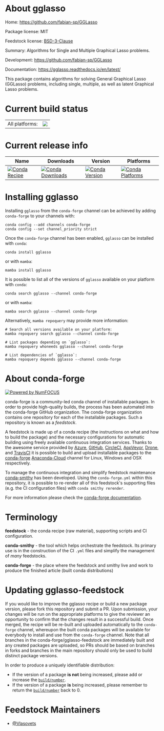 About gglasso
=============

Home: https://github.com/fabian-sp/GGLasso

Package license: MIT

Feedstock license: [BSD-3-Clause](https://github.com/conda-forge/gglasso-feedstock/blob/main/LICENSE.txt)

Summary: Algorithms for Single and Multiple Graphical Lasso problems.

Development: https://github.com/fabian-sp/GGLasso

Documentation: https://gglasso.readthedocs.io/en/latest/

This package contains algorithms for solving General Graphical Lasso (GGLasso) problems,
including single, multiple, as well as latent Graphical Lasso problems.


Current build status
====================


<table><tr><td>All platforms:</td>
    <td>
      <a href="https://dev.azure.com/conda-forge/feedstock-builds/_build/latest?definitionId=17053&branchName=main">
        <img src="https://dev.azure.com/conda-forge/feedstock-builds/_apis/build/status/gglasso-feedstock?branchName=main">
      </a>
    </td>
  </tr>
</table>

Current release info
====================

| Name | Downloads | Version | Platforms |
| --- | --- | --- | --- |
| [![Conda Recipe](https://img.shields.io/badge/recipe-gglasso-green.svg)](https://anaconda.org/conda-forge/gglasso) | [![Conda Downloads](https://img.shields.io/conda/dn/conda-forge/gglasso.svg)](https://anaconda.org/conda-forge/gglasso) | [![Conda Version](https://img.shields.io/conda/vn/conda-forge/gglasso.svg)](https://anaconda.org/conda-forge/gglasso) | [![Conda Platforms](https://img.shields.io/conda/pn/conda-forge/gglasso.svg)](https://anaconda.org/conda-forge/gglasso) |

Installing gglasso
==================

Installing `gglasso` from the `conda-forge` channel can be achieved by adding `conda-forge` to your channels with:

```
conda config --add channels conda-forge
conda config --set channel_priority strict
```

Once the `conda-forge` channel has been enabled, `gglasso` can be installed with `conda`:

```
conda install gglasso
```

or with `mamba`:

```
mamba install gglasso
```

It is possible to list all of the versions of `gglasso` available on your platform with `conda`:

```
conda search gglasso --channel conda-forge
```

or with `mamba`:

```
mamba search gglasso --channel conda-forge
```

Alternatively, `mamba repoquery` may provide more information:

```
# Search all versions available on your platform:
mamba repoquery search gglasso --channel conda-forge

# List packages depending on `gglasso`:
mamba repoquery whoneeds gglasso --channel conda-forge

# List dependencies of `gglasso`:
mamba repoquery depends gglasso --channel conda-forge
```


About conda-forge
=================

[![Powered by
NumFOCUS](https://img.shields.io/badge/powered%20by-NumFOCUS-orange.svg?style=flat&colorA=E1523D&colorB=007D8A)](https://numfocus.org)

conda-forge is a community-led conda channel of installable packages.
In order to provide high-quality builds, the process has been automated into the
conda-forge GitHub organization. The conda-forge organization contains one repository
for each of the installable packages. Such a repository is known as a *feedstock*.

A feedstock is made up of a conda recipe (the instructions on what and how to build
the package) and the necessary configurations for automatic building using freely
available continuous integration services. Thanks to the awesome service provided by
[Azure](https://azure.microsoft.com/en-us/services/devops/), [GitHub](https://github.com/),
[CircleCI](https://circleci.com/), [AppVeyor](https://www.appveyor.com/),
[Drone](https://cloud.drone.io/welcome), and [TravisCI](https://travis-ci.com/)
it is possible to build and upload installable packages to the
[conda-forge](https://anaconda.org/conda-forge) [Anaconda-Cloud](https://anaconda.org/)
channel for Linux, Windows and OSX respectively.

To manage the continuous integration and simplify feedstock maintenance
[conda-smithy](https://github.com/conda-forge/conda-smithy) has been developed.
Using the ``conda-forge.yml`` within this repository, it is possible to re-render all of
this feedstock's supporting files (e.g. the CI configuration files) with ``conda smithy rerender``.

For more information please check the [conda-forge documentation](https://conda-forge.org/docs/).

Terminology
===========

**feedstock** - the conda recipe (raw material), supporting scripts and CI configuration.

**conda-smithy** - the tool which helps orchestrate the feedstock.
                   Its primary use is in the construction of the CI ``.yml`` files
                   and simplify the management of *many* feedstocks.

**conda-forge** - the place where the feedstock and smithy live and work to
                  produce the finished article (built conda distributions)


Updating gglasso-feedstock
==========================

If you would like to improve the gglasso recipe or build a new
package version, please fork this repository and submit a PR. Upon submission,
your changes will be run on the appropriate platforms to give the reviewer an
opportunity to confirm that the changes result in a successful build. Once
merged, the recipe will be re-built and uploaded automatically to the
`conda-forge` channel, whereupon the built conda packages will be available for
everybody to install and use from the `conda-forge` channel.
Note that all branches in the conda-forge/gglasso-feedstock are
immediately built and any created packages are uploaded, so PRs should be based
on branches in forks and branches in the main repository should only be used to
build distinct package versions.

In order to produce a uniquely identifiable distribution:
 * If the version of a package **is not** being increased, please add or increase
   the [``build/number``](https://docs.conda.io/projects/conda-build/en/latest/resources/define-metadata.html#build-number-and-string).
 * If the version of a package **is** being increased, please remember to return
   the [``build/number``](https://docs.conda.io/projects/conda-build/en/latest/resources/define-metadata.html#build-number-and-string)
   back to 0.

Feedstock Maintainers
=====================

* [@Vlasovets](https://github.com/Vlasovets/)

